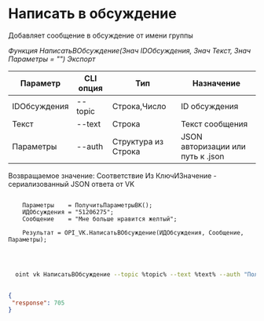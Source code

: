 ﻿---
sidebar_position: 4
---

# Написать в обсуждение
 Добавляет сообщение в обсуждение от имени группы


*Функция НаписатьВОбсуждение(Знач IDОбсуждения, Знач Текст, Знач Параметры = "") Экспорт*

  | Параметр | CLI опция | Тип | Назначение |
  |-|-|-|-|
  | IDОбсуждения | --topic | Строка,Число | ID обсуждения |
  | Текст | --text | Строка | Текст сообщения |
  | Параметры | --auth | Структура из Строка | JSON авторизации или путь к .json |

  
  Возвращаемое значение:   Соответствие Из КлючИЗначение - сериализованный JSON ответа от VK

```bsl title="Пример кода"
	
    Параметры    = ПолучитьПараметрыВК();
    ИДОбсуждения = "51206275";
    Сообщение    = "Мне больше нравится желтый";
    
    Результат = OPI_VK.НаписатьВОбсуждение(ИДОбсуждения, Сообщение, Параметры);

	
```

```sh title="Пример команды CLI"
    
  oint vk НаписатьВОбсуждение --topic %topic% --text %text% --auth "ПолучитьПараметрыВК()"

```


```json title="Результат"

{
 "response": 705
}

```
